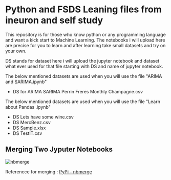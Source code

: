 # Python and FSDS Leaning files from ineuron and self study
This repository is for those who know python or any programming language and want a kick start to Machine Learning. The notebooks i will upload here are precise for you to learn and after learning take small datasets and try on your own.

DS stands for dataset here i will upload the jupyter notebook and dataset what ever used for that file starting with DS and name of jupyter notebook.

The below mentioned datasets are used when you will use the file "ARIMA and SARIMA.ipynb"

-  DS for ARIMA SARIMA Perrin Freres Monthly Champagne.csv

The below mentioned datasets are used when you will use the file "Learn about Pandas .ipynb"

-  DS Lets have some wine.csv
-  DS MercBenz.csv
-  DS Sample.xlsx
-  DS TestIT.csv

## Merging Two Jyputer Notebooks 

![nbmerge](https://user-images.githubusercontent.com/55132850/150506371-99cd4255-156d-4777-af8e-86d796badc9c.PNG)

Referencce for merging : [PyPi - nbmerge](https://pypi.org/project/nbmerge/)
